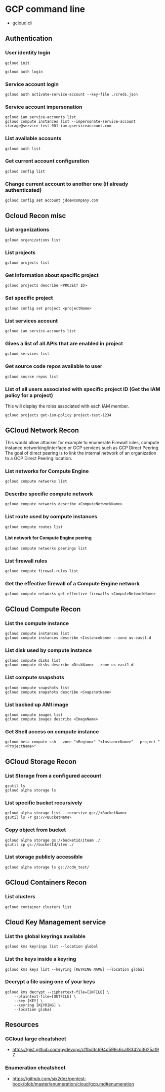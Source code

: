 # GCP command line

- gcloud cli

## Authentication
### User identity login
```
gcloud init
```

```
gcloud auth login
```

### Service account login
```
gcloud auth activate-service-account --key-file ./creds.json
```

### Service account impersonation
```
gcloud iam service-accounts list
gcloud compute instances list --impersonate-service-account storage@service-test-001-iam.gserviceaccount.com

```

### List available accounts
```
gcloud auth list
```

### Get current account configuration
```
gcloud config list
```

### Change current account to another one (if already authenticated)
```
gcloud config set account jdoe@company.com
```

## Gcloud Recon misc
### List organizations
```
gcloud organizations list
```

### List projects
```
gcloud projects list
```

### Get information about specific project
```
gcloud projects describe <PROJECT ID>
```

### Set specific project
```
gcloud config set project <projectName>
```

### List services account
```
gcloud iam service-accounts list
```

### Gives a list of all APIs that are enabled in project
```
gcloud services list
```

### Get source code repos available to user
```
gcloud source repos list
```

### List of all users associated with specific project ID (Get the IAM policy for a project)
This will display the roles associated with each IAM member.  
```
gcloud projects get-iam-policy project-test-1234
```

## GCloud Network Recon
This would allow attacker for example to enumerate Firewall rules, compute instance networking/interface or GCP services such as GCP Direct Peering. The goal of direct peering is to link the internal network of an organization to a GCP Direct Peering location.

### List networks for Compute Engine
```
gcloud compute networks list
```

### Describe specific compute network
```
gcloud compute networks describe <ComputeNetworkName>
```

### List route used by compute instances
```
gcloud compute routes list
```

#### List network for Compute Engine peering
```
gcloud compute networks peerings list
```

### List firewall rules
```
gcloud compute firewal-rules list
```

### Get the effective firewall of a Compute Engine network
```
gcloud compute networks get-effective-firewalls <ComputeNetworkName>
```

## GCloud Compute Recon
### List the compute instance
```
gcloud compute instances list
gcloud compute instances describe <InstanceName> --zone us-east1-d
```

### List disk used by compute instance
```
gcloud compute disks list
gcloud compute disks describe <DiskName> --zone us-east1-d
```

### List compute snapshots
```
gcloud compute snapshots list
gcloud compute snapshots describe <SnapshotName>
```

### List backed up AMI  image
```
gcloud compute images list
gcloud compute images describe <ImageName>
```

### Get Shell access on compute instance
```
gcloud beta compute ssh --zone "<Region>" "<InstanceName>" --project "<ProjectName>"
```

## GCloud Storage Recon
### List Storage from a configured account
```
gsutil ls
gcloud alpha storage ls
```

### List specific bucket recursively
```
gcloud alpha storage list --recursive gs://<BucketName>
gsutil ls -r gs://<BucketName>
```

### Copy object from bucket
```
gcloud alpha storage gs://bucketId/iteam ./
gsutil cp gs://bucketId/item ./
```

### List storage publicly accessible
```
gcloud alpha storage ls gs://cdn_test/
```

## GCloud Containers Recon
### List clusters
```
gcloud container clusters list
```

## Cloud Key Management service

### List the global keyrings available
```
gcloud kms keyrings list --location global
```

### List the keys inside a keyring
```
gcloud kms keys list --keyring [KEYRING NAME] --location global
```

### Decrypt a file using one of your keys
```
gcloud kms decrypt --ciphertext-file=[INFILE] \
    --plaintext-file=[OUTFILE] \
    --key [KEY] \
    --keyring [KEYRING] \
    --location global
```

## Resources
### GCloud large cheatsheet
- https://gist.github.com/pydevops/cffbd3c694d599c6ca18342d3625af97

### Enumeration cheatsheet
- https://github.com/six2dez/pentest-book/blob/master/enumeration/cloud/gcp.md#enumeration
